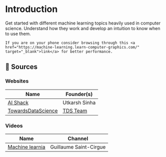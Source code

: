 # Introduction

Get started with different machine learning topics heavily used in computer science. Understand how they work and develop an intuition to know when to use them.

```{tip}
If you are on your phone consider browsing through this <a href="https://machine-learning.learn-computer-graphics.com/" target="_blank">link</a> for better performance.
```

## 📖 Sources

### Websites

| Name | Founder(s)
| --- | --- |
| <a href='https://aishack.in/tutorials/' target='_blank'>AI Shack</a> | Utkarsh Sinha |
| <a href='https://towardsdatascience.com/machine-learning/home' target='_blank'>TowardsDataScience</a> | <a href='https://towardsdatascience.com/our-team-c2c8e712c971' target='_blank'>TDS Team</a>

### Videos

| Name | Channel |
| --- | --- |
| <a href='https://www.youtube.com/channel/UCmpptkXu8iIFe6kfDK5o7VQ' target='_blank'>Machine learnia</a> |  Guillaume Saint-Cirgue |
